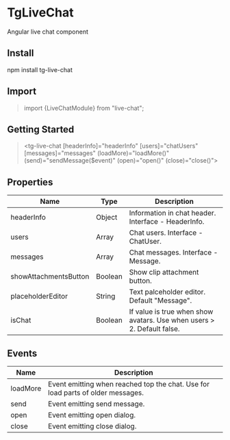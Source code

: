 # TgLiveChat

Angular live chat component

## Install

npm install tg-live-chat

## Import

> import {LiveChatModule} from "live-chat";

## Getting Started

> <tg-live-chat [headerInfo]="headerInfo" [users]="chatUsers" [messages]="messages"
(loadMore)="loadMore()"
(send)="sendMessage($event)"
(open)="open()"
(close)="close()"></tg-live-chat>

## Properties

| Name                   | Type      | Description                                                            |
|------------------------|-----------|------------------------------------------------------------------------|
| headerInfo             | Object    | Information in chat header. Interface - HeaderInfo.                    |
| users                  | Array     | Chat users. Interface - ChatUser.                                      |
| messages               | Array     | Chat messages. Interface - Message.                                    |
| showAttachmentsButton  | Boolean   | Show clip attachment button.                                       |
| placeholderEditor      | String    | Text palceholder editor. Default "Message".                            |
| isChat                 | Boolean   | If value is true when show avatars. Use when users > 2. Default false. |

## Events

| Name     | Description                                                                     |
|----------|---------------------------------------------------------------------------------|
| loadMore | Event emitting when reached top the chat. Use for load parts of older messages. |
| send     | Event emitting send message.                                                    |
| open     | Event emitting open dialog.                                                     |
| close    | Event emitting close dialog.                                                    |


